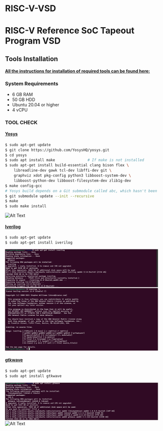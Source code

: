 # RISC-V-VSD

# RISC-V Reference SoC Tapeout Program VSD

## Tools Installation

#### <ins>All the instructions for installation of required tools can be found here:</ins>

### **System Requirements**
- 6 GB RAM
- 50 GB HDD
- Ubuntu 20.04 or higher
- 4 vCPU

### **TOOL CHECK**

#### <ins>**Yosys**</ins>
```bash
$ sudo apt-get update
$ git clone https://github.com/YosysHQ/yosys.git
$ cd yosys
$ sudo apt install make               # If make is not installed
$ sudo apt-get install build-essential clang bison flex \
    libreadline-dev gawk tcl-dev libffi-dev git \
    graphviz xdot pkg-config python3 libboost-system-dev \
    libboost-python-dev libboost-filesystem-dev zlib1g-dev
$ make config-gcc
# Yosys build depends on a Git submodule called abc, which hasn't been initialized yet. You need to run the following command before running make
$ git submodule update --init --recursive
$ make 
$ sudo make install
```
![Alt Text](images/yosy.png)

#### <ins>**Iverilog**</ins>
```bash
$ sudo apt-get update
$ sudo apt-get install iverilog
```
![Alt Text](images/iverilog_dwl.png)
![Alt Text](images/iverilog_ver.png)

#### <ins>**gtkwave**</ins>
```bash
$ sudo apt-get update
$ sudo apt install gtkwave
```
![Alt Text](images/gtkware_dwl.png)
![Alt Text](images/gtkware_ver.png)
